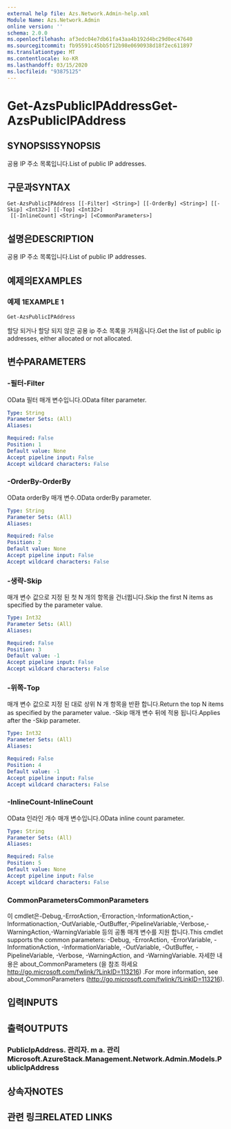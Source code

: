 ```yaml
---
external help file: Azs.Network.Admin-help.xml
Module Name: Azs.Network.Admin
online version: ''
schema: 2.0.0
ms.openlocfilehash: af3edc04e7db61fa43aa4b192d4bc29d0ec47640
ms.sourcegitcommit: fb95591c45bb5f12b98e0690938d18f2ec611897
ms.translationtype: MT
ms.contentlocale: ko-KR
ms.lasthandoff: 03/15/2020
ms.locfileid: "93875125"
---
```

# <span data-ttu-id="690a5-101">Get-AzsPublicIPAddress</span><span class="sxs-lookup"><span data-stu-id="690a5-101">Get-AzsPublicIPAddress</span></span>

## <span data-ttu-id="690a5-102">SYNOPSIS</span><span class="sxs-lookup"><span data-stu-id="690a5-102">SYNOPSIS</span></span>
<span data-ttu-id="690a5-103">공용 IP 주소 목록입니다.</span><span class="sxs-lookup"><span data-stu-id="690a5-103">List of public IP addresses.</span></span>

## <span data-ttu-id="690a5-104">구문과</span><span class="sxs-lookup"><span data-stu-id="690a5-104">SYNTAX</span></span>

```
Get-AzsPublicIPAddress [[-Filter] <String>] [[-OrderBy] <String>] [[-Skip] <Int32>] [[-Top] <Int32>]
 [[-InlineCount] <String>] [<CommonParameters>]
```

## <span data-ttu-id="690a5-105">설명은</span><span class="sxs-lookup"><span data-stu-id="690a5-105">DESCRIPTION</span></span>
<span data-ttu-id="690a5-106">공용 IP 주소 목록입니다.</span><span class="sxs-lookup"><span data-stu-id="690a5-106">List of public IP addresses.</span></span>

## <span data-ttu-id="690a5-107">예제의</span><span class="sxs-lookup"><span data-stu-id="690a5-107">EXAMPLES</span></span>

### <span data-ttu-id="690a5-108">예제 1</span><span class="sxs-lookup"><span data-stu-id="690a5-108">EXAMPLE 1</span></span>
```
Get-AzsPublicIPAddress
```

<span data-ttu-id="690a5-109">할당 되거나 할당 되지 않은 공용 ip 주소 목록을 가져옵니다.</span><span class="sxs-lookup"><span data-stu-id="690a5-109">Get the list of public ip addresses, either allocated or not allocated.</span></span>

## <span data-ttu-id="690a5-110">변수</span><span class="sxs-lookup"><span data-stu-id="690a5-110">PARAMETERS</span></span>

### <span data-ttu-id="690a5-111">-필터</span><span class="sxs-lookup"><span data-stu-id="690a5-111">-Filter</span></span>
<span data-ttu-id="690a5-112">OData 필터 매개 변수입니다.</span><span class="sxs-lookup"><span data-stu-id="690a5-112">OData filter parameter.</span></span>

```yaml
Type: String
Parameter Sets: (All)
Aliases:

Required: False
Position: 1
Default value: None
Accept pipeline input: False
Accept wildcard characters: False
```

### <span data-ttu-id="690a5-113">-OrderBy</span><span class="sxs-lookup"><span data-stu-id="690a5-113">-OrderBy</span></span>
<span data-ttu-id="690a5-114">OData orderBy 매개 변수.</span><span class="sxs-lookup"><span data-stu-id="690a5-114">OData orderBy parameter.</span></span>

```yaml
Type: String
Parameter Sets: (All)
Aliases:

Required: False
Position: 2
Default value: None
Accept pipeline input: False
Accept wildcard characters: False
```

### <span data-ttu-id="690a5-115">-생략</span><span class="sxs-lookup"><span data-stu-id="690a5-115">-Skip</span></span>
<span data-ttu-id="690a5-116">매개 변수 값으로 지정 된 첫 N 개의 항목을 건너뜁니다.</span><span class="sxs-lookup"><span data-stu-id="690a5-116">Skip the first N items as specified by the parameter value.</span></span>

```yaml
Type: Int32
Parameter Sets: (All)
Aliases:

Required: False
Position: 3
Default value: -1
Accept pipeline input: False
Accept wildcard characters: False
```

### <span data-ttu-id="690a5-117">-위쪽</span><span class="sxs-lookup"><span data-stu-id="690a5-117">-Top</span></span>
<span data-ttu-id="690a5-118">매개 변수 값으로 지정 된 대로 상위 N 개 항목을 반환 합니다.</span><span class="sxs-lookup"><span data-stu-id="690a5-118">Return the top N items as specified by the parameter value.</span></span>
<span data-ttu-id="690a5-119">-Skip 매개 변수 뒤에 적용 됩니다.</span><span class="sxs-lookup"><span data-stu-id="690a5-119">Applies after the -Skip parameter.</span></span>

```yaml
Type: Int32
Parameter Sets: (All)
Aliases:

Required: False
Position: 4
Default value: -1
Accept pipeline input: False
Accept wildcard characters: False
```

### <span data-ttu-id="690a5-120">-InlineCount</span><span class="sxs-lookup"><span data-stu-id="690a5-120">-InlineCount</span></span>
<span data-ttu-id="690a5-121">OData 인라인 개수 매개 변수입니다.</span><span class="sxs-lookup"><span data-stu-id="690a5-121">OData inline count parameter.</span></span>

```yaml
Type: String
Parameter Sets: (All)
Aliases:

Required: False
Position: 5
Default value: None
Accept pipeline input: False
Accept wildcard characters: False
```

### <span data-ttu-id="690a5-122">CommonParameters</span><span class="sxs-lookup"><span data-stu-id="690a5-122">CommonParameters</span></span>
<span data-ttu-id="690a5-123">이 cmdlet은-Debug,-ErrorAction,-Erroraction,-InformationAction,-Informationaction,-OutVariable,-OutBuffer,-PipelineVariable,-Verbose,-WarningAction,-WarningVariable 등의 공통 매개 변수를 지원 합니다.</span><span class="sxs-lookup"><span data-stu-id="690a5-123">This cmdlet supports the common parameters: -Debug, -ErrorAction, -ErrorVariable, -InformationAction, -InformationVariable, -OutVariable, -OutBuffer, -PipelineVariable, -Verbose, -WarningAction, and -WarningVariable.</span></span> <span data-ttu-id="690a5-124">자세한 내용은 about_CommonParameters (을 참조 하세요 http://go.microsoft.com/fwlink/?LinkID=113216) .</span><span class="sxs-lookup"><span data-stu-id="690a5-124">For more information, see about_CommonParameters (http://go.microsoft.com/fwlink/?LinkID=113216).</span></span>

## <span data-ttu-id="690a5-125">입력</span><span class="sxs-lookup"><span data-stu-id="690a5-125">INPUTS</span></span>

## <span data-ttu-id="690a5-126">출력</span><span class="sxs-lookup"><span data-stu-id="690a5-126">OUTPUTS</span></span>

### <span data-ttu-id="690a5-127">PublicIpAddress. 관리자. m a. 관리</span><span class="sxs-lookup"><span data-stu-id="690a5-127">Microsoft.AzureStack.Management.Network.Admin.Models.PublicIpAddress</span></span>

## <span data-ttu-id="690a5-128">상속자</span><span class="sxs-lookup"><span data-stu-id="690a5-128">NOTES</span></span>

## <span data-ttu-id="690a5-129">관련 링크</span><span class="sxs-lookup"><span data-stu-id="690a5-129">RELATED LINKS</span></span>
